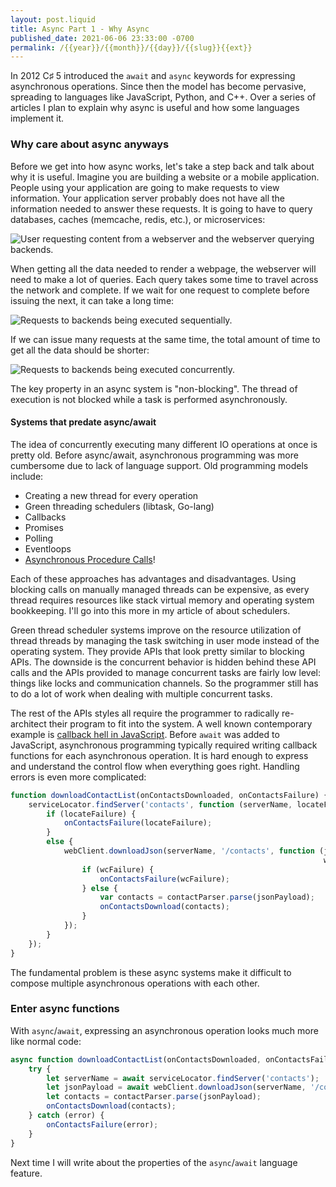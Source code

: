 ```yaml
---
layout: post.liquid
title: Async Part 1 - Why Async
published_date: 2021-06-06 23:33:00 -0700
permalink: /{{year}}/{{month}}/{{day}}/{{slug}}{{ext}}
---
```


In 2012 C&sharp; 5 introduced the `await` and `async` keywords for expressing asynchronous
operations. Since then the model has become pervasive, spreading to languages
like JavaScript, Python, and C++. Over a series of articles I plan to explain
why async is useful and how some languages implement it.

### Why care about async anyways

Before we get into how async works, let's take a step back and talk about why it
is useful. Imagine you are building a website or a mobile application. People
using your application are going to make requests to view information. Your
application server probably does not have all the information needed to answer
these requests. It is going to have to query databases, caches (memcache, redis,
etc.), or microservices:

![User requesting content from a webserver and the webserver querying backends.](/images/async-1/image1.png)

When getting all the data needed to render a webpage, the webserver will need to
make a lot of queries. Each query takes some time to travel across the network
and complete. If we wait for one request to complete before issuing the next, it
can take a long time:

![Requests to backends being executed sequentially.](/images/async-1/image2.png)
 
If we can issue many requests at the same time, the total amount of time to get
all the data should be shorter:

![Requests to backends being executed concurrently.](/images/async-1/image3.png)

The key property in an async system is "non-blocking". The thread of execution
is not blocked while a task is performed asynchronously.

#### Systems that predate async/await

The idea of concurrently executing many different IO operations at once is pretty
old. Before async/await, asynchronous programming was more cumbersome due to lack
of language support. Old programming models include:

* Creating a new thread for every operation
* Green threading schedulers (libtask, Go-lang)
* Callbacks
* Promises
* Polling
* Eventloops
* [Asynchronous Procedure Calls](https://docs.microsoft.com/windows/win32/sync/asynchronous-procedure-calls)!

Each of these approaches has advantages and disadvantages. Using blocking calls
on manually managed threads can be expensive, as every thread requires resources
like stack virtual memory and operating system bookkeeping. I'll go into this more
in my article of about schedulers.

Green thread scheduler systems improve on the resource utilization of thread threads
by managing the task switching in user mode instead of the operating system. They
provide APIs that look pretty similar to blocking APIs. The downside is the concurrent
behavior is hidden behind these API calls and the APIs provided to manage
concurrent tasks are fairly low level: things like locks and communication channels. So
the programmer still has to do a lot of work when dealing with multiple concurrent
tasks.

The rest of the APIs styles all require the programmer to radically re-architect
their program to fit into the system. A well known contemporary example is
[callback hell in JavaScript](https://www.freecodecamp.org/news/how-to-deal-with-nested-callbacks-and-avoid-callback-hell-1bc8dc4a2012/).
Before `await` was added to JavaScript, asynchronous programming typically required
writing callback functions for each asynchronous operation. It is hard enough to
express and understand the control flow when everything goes right. Handling
errors is even more complicated:

```javascript
function downloadContactList(onContactsDownloaded, onContactsFailure) {
    serviceLocator.findServer('contacts', function (serverName, locateFailure) {
        if (locateFailure) {
            onContactsFailure(locateFailure);
        }
        else {
            webClient.downloadJson(serverName, '/contacts', function (jsonPayload,
                                                                      wcFailure) {
                if (wcFailure) {
                    onContactsFailure(wcFailure);
                } else {
                    var contacts = contactParser.parse(jsonPayload);
                    onContactsDownload(contacts);
                }
            });
        }
    });
}
```

The fundamental problem is these async systems make it difficult to compose multiple
asynchronous operations with each other.

### Enter async functions

With `async`/`await`, expressing an asynchronous operation looks much more like
normal code:

```javascript
async function downloadContactList(onContactsDownloaded, onContactsFailure) {
    try {
        let serverName = await serviceLocator.findServer('contacts');
        let jsonPayload = await webClient.downloadJson(serverName, '/contacts');
        let contacts = contactParser.parse(jsonPayload);
        onContactsDownload(contacts);
    } catch (error) {
        onContactsFailure(error);
    }
}
```

Next time I will write about the properties of the `async`/`await` language
feature.
